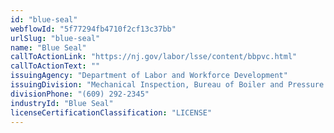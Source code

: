 ```yaml
---
id: "blue-seal"
webflowId: "5f77294fb4710f2cf13c37bb"
urlSlug: "blue-seal"
name: "Blue Seal"
callToActionLink: "https://nj.gov/labor/lsse/content/bbpvc.html"
callToActionText: ""
issuingAgency: "Department of Labor and Workforce Development"
issuingDivision: "Mechanical Inspection, Bureau of Boiler and Pressure Vessel Compliance"
divisionPhone: "(609) 292-2345"
industryId: "Blue Seal"
licenseCertificationClassification: "LICENSE"
---
```

